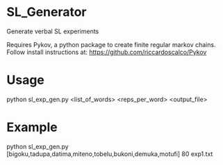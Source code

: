 # SL_Generator
Generate verbal SL experiments

Requires Pykov, a python package to create finite regular markov chains. Follow install instructions at: https://github.com/riccardoscalco/Pykov

# Usage
python sl_exp_gen.py <list_of_words> <reps_per_word> <output_file>

# Example
python sl_exp_gen.py [bigoku,tadupa,datima,miteno,tobelu,bukoni,demuka,motufi] 80 exp1.txt
